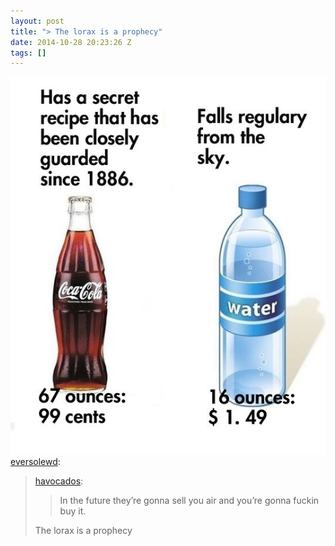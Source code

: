 ```yaml
---
layout: post
title: "> The lorax is a prophecy"
date: 2014-10-28 20:23:26 Z
tags: []
---
```

![](/media/2014/10/101195935799.jpg)
[eversolewd](http://eversolewd.tumblr.com/post/72157257801/havocados-in-the-future-theyre-gonna-sell-you):

> [havocados](http://havocados.tumblr.com/post/72156527103/in-the-future-theyre-gonna-sell-you-air-and):
> 
> > In the future they’re gonna sell you air and you’re gonna fuckin buy it.
> 
> The lorax is a prophecy
